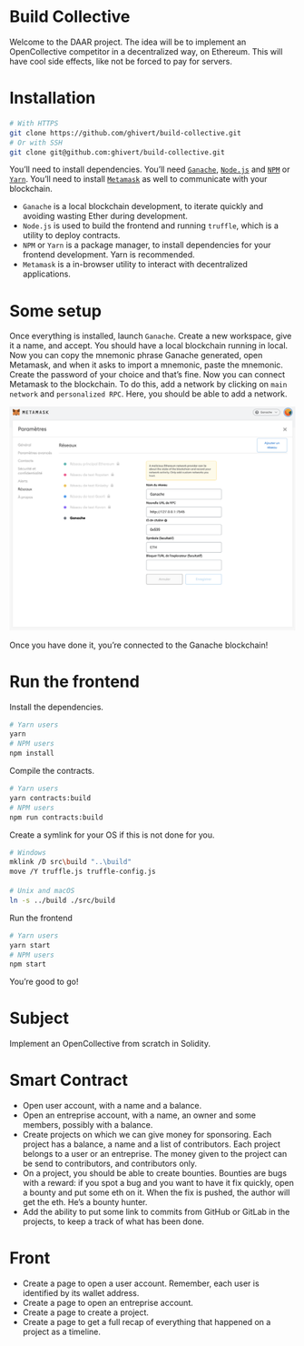 # Build Collective

Welcome to the DAAR project. The idea will be to implement an OpenCollective competitor
in a decentralized way, on Ethereum. This will have cool side effects, like not
be forced to pay for servers.

# Installation

```bash
# With HTTPS
git clone https://github.com/ghivert/build-collective.git
# Or with SSH
git clone git@github.com:ghivert/build-collective.git
```

You’ll need to install dependencies. You’ll need [`Ganache`](https://www.trufflesuite.com/ganache), [`Node.js`](https://nodejs.org/en/) and [`NPM`](https://www.npmjs.com/) or [`Yarn`](https://yarnpkg.com/). You’ll need to install [`Metamask`](https://metamask.io/) as well to communicate with your blockchain.

- `Ganache` is a local blockchain development, to iterate quickly and avoiding wasting Ether during development.
- `Node.js` is used to build the frontend and running `truffle`, which is a utility to deploy contracts.
- `NPM` or `Yarn` is a package manager, to install dependencies for your frontend development. Yarn is recommended.
- `Metamask` is a in-browser utility to interact with decentralized applications.

# Some setup

Once everything is installed, launch `Ganache`. Create a new workspace, give it a name, and accept. You should have a local blockchain running in local. Now you can copy the mnemonic phrase Ganache generated, open Metamask, and when it asks to import a mnemonic, paste the mnemonic. Create the password of your choice and that’s fine.
Now you can connect Metamask to the blockchain. To do this, add a network by clicking on `main network` and `personalized RPC`. Here, you should be able to add a network.

![Ganache Config](public/ganache-config.png)

Once you have done it, you’re connected to the Ganache blockchain!

# Run the frontend

Install the dependencies.

```bash
# Yarn users
yarn
# NPM users
npm install
```

Compile the contracts.

```bash
# Yarn users
yarn contracts:build
# NPM users
npm run contracts:build
```

Create a symlink for your OS if this is not done for you.

```bash
# Windows
mklink /D src\build "..\build"
move /Y truffle.js truffle-config.js

# Unix and macOS
ln -s ../build ./src/build
```

Run the frontend

```bash
# Yarn users
yarn start
# NPM users
npm start
```

You’re good to go!

# Subject

Implement an OpenCollective from scratch in Solidity.

# Smart Contract

- Open user account, with a name and a balance.
- Open an entreprise account, with a name, an owner and some members, possibly with a balance.
- Create projects on which we can give money for sponsoring. Each project has a balance, a name and a list of contributors. Each project belongs to a user or an entreprise. The money given to the project can be send to contributors, and contributors only.
- On a project, you should be able to create bounties. Bounties are bugs with a reward: if you spot a bug and you want to have it fix quickly, open a bounty and put some eth on it. When the fix is pushed, the author will get the eth. He’s a bounty hunter.
- Add the ability to put some link to commits from GitHub or GitLab in the projects, to keep a track of what has been done.

# Front

- Create a page to open a user account. Remember, each user is identified by its wallet address.
- Create a page to open an entreprise account.
- Create a page to create a project.
- Create a page to get a full recap of everything that happened on a project as a timeline.
